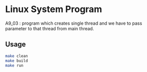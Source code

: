 # Linux System Program
A9_03 : program which creates single thread and we have to pass parameter to that thread from main thread.

## Usage
```bash
make clean
make build
make run
```
